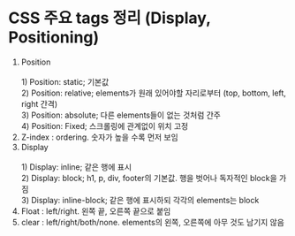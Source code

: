 <h1>CSS 주요 tags 정리 (Display, Positioning)</h1>

<ol>
  <li>Position</li><br>
  1) Position: static; 기본값 <br>
  2) Position: relative; elements가 원래 있어야할 자리로부터 (top, bottom, left, right 간격) <br>
  3) Position: absolute; 다른 elements들이 없는 것처럼 간주 <br>
  4) Position: Fixed; 스크롤링에 관계없이 위치 고정 <br>
  <li>Z-index : ordering. 숫자가 높을 수록 먼저 보임</li>
  <li>Display</li><br>
  1) Display: inline; 같은 행에 표시 <br>
  2) Display: block; h1, p, div, footer의 기본값. 행을 벗어나 독자적인 block을 가짐 <br>
  3) Display: inline-block; 같은 행에 표시하되 각각의  elements는 block <br>
  <li>Float : left/right. 왼쪽 끝, 오른쪽 끝으로 붙임</li>
  <li>clear : left/right/both/none. elements의 왼쪽, 오른쪽에 아무 것도 남기지 않음</li>
</ol>
